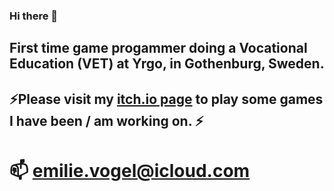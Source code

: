 ### Hi there 👋

## First time game progammer doing a Vocational Education (VET) at Yrgo, in Gothenburg, Sweden.
## ⚡Please visit my <a href="https://blossom-em.itch.io/">itch.io page</a> to play some games I have been / am working on. ⚡
#  📫 emilie.vogel@icloud.com
